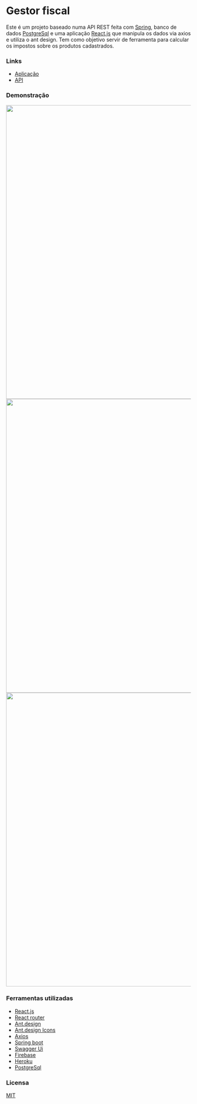 # Gestor fiscal
Este é um projeto baseado numa API REST feita com <a href="https://spring.io/projects/spring-boot">Spring</a>, banco de dados
<a href="https://www.postgresql.org/">PostgreSql</a> e uma aplicação <a href="https://reactjs.org/">React.js</a> que manipula os dados via axios e
utiliza o ant design. Tem como objetivo servir de ferramenta para calcular os impostos sobre os produtos cadastrados.

<h3>Links</h3>
<ul>
    <li><a href="https://gestor-fiscal.web.app/">Aplicação</a></li>
    <li><a href="https://gestor-fiscal.herokuapp.com/swagger-ui.html">API</a></li>
</ul>

<h3>Demonstração</h3>
<img width="800" src="https://user-images.githubusercontent.com/53026536/200506717-d0f78b11-46bd-4648-9d7b-32c6c97ddeb3.png"/>
<img width="800" src="https://user-images.githubusercontent.com/53026536/200507065-316dc264-2cfe-459b-b3ee-bc32dfe7b81a.png"/>
<img width="800" src="https://user-images.githubusercontent.com/53026536/200507044-db1e5c59-0c97-4f97-a708-a14f7183bf3e.png"/>

<h3>Ferramentas utilizadas</h3>
<ul>
    <li><a href="https://reactjs.org/">React.js</a></li>
    <li><a href="https://reactrouter.com/en/main">React router</a></li>
    <li><a href="https://ant.design">Ant.design</a></li>
    <li><a href="https://ant.design/docs/spec/icon">Ant.design Icons</a></li>
    <li><a href="https://axios-http.com/docs/intro">Axios</a></li>
    <li><a href="https://spring.io/projects/spring-boot">Spring boot</a></li>
    <li><a href="https://swagger.io">Swagger Ui</a></li>
    <li><a href="https://firebase.google.com/">Firebase</a></li>
    <li><a href="https://heroku.com">Heroku</a></li>
    <li><a href="https://www.postgresql.org/">PostgreSql</a></li>
</ul>

<h3>Licensa</h3>
<a href="https://github.com/RubenFilipe07/spring-react-gestor-fiscal/blob/main/LICENSE">MIT</a>
